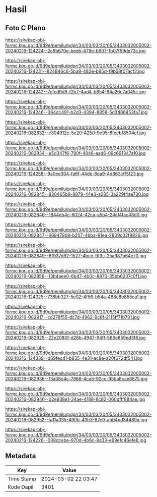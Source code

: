 # Hasil

## Foto C Plano

https://sirekap-obj-formc.kpu.go.id/9d9e/pemilu/pdpr/34/03/03/20/05/3403032005002-20240216-124224--2c9b670e-beeb-479e-b907-1b07f59de73c.jpg

https://sirekap-obj-formc.kpu.go.id/9d9e/pemilu/pdpr/34/03/03/20/05/3403032005002-20240216-124231--824846c6-5ba8-482e-b95d-f9b58f07acf2.jpg

https://sirekap-obj-formc.kpu.go.id/9d9e/pemilu/pdpr/34/03/03/20/05/3403032005002-20240216-124242--7cfcd9d9-f2b7-4ad4-b854-84a26c7a045c.jpg

https://sirekap-obj-formc.kpu.go.id/9d9e/pemilu/pdpr/34/03/03/20/05/3403032005002-20240216-124246--364dc491-b2d3-4394-8858-5d3486453fa7.jpg

https://sirekap-obj-formc.kpu.go.id/9d9e/pemilu/pdpr/34/03/03/20/05/3403032005002-20240216-082832--c304912e-5e20-4250-9e95-8feebf8504ef.jpg

https://sirekap-obj-formc.kpu.go.id/9d9e/pemilu/pdpr/34/03/03/20/05/3403032005002-20240216-082834--e5d347f6-780f-4848-aad6-09c691347a10.jpg

https://sirekap-obj-formc.kpu.go.id/9d9e/pemilu/pdpr/34/03/03/20/05/3403032005002-20240216-124258--9a0ee304-fa6f-44de-8ea9-4d863cff5f23.jpg

https://sirekap-obj-formc.kpu.go.id/9d9e/pemilu/pdpr/34/03/03/20/05/3403032005002-20240216-082845--820465b9-8879-44e3-a285-3a229f4ae730.jpg

https://sirekap-obj-formc.kpu.go.id/9d9e/pemilu/pdpr/34/03/03/20/05/3403032005002-20240216-082846--1844eb4c-6024-42ca-a5b4-24af4fac48d0.jpg

https://sirekap-obj-formc.kpu.go.id/9d9e/pemilu/pdpr/34/03/03/20/05/3403032005002-20240216-082847--669479b9-b207-4bba-91ea-2809c02f9826.jpg

https://sirekap-obj-formc.kpu.go.id/9d9e/pemilu/pdpr/34/03/03/20/05/3403032005002-20240216-082849--8f937d92-1527-4bce-9f3c-25a987b64e70.jpg

https://sirekap-obj-formc.kpu.go.id/9d9e/pemilu/pdpr/34/03/03/20/05/3403032005002-20240216-082856--13b4aee0-6b47-4b0c-8870-35bb6207c0f1.jpg

https://sirekap-obj-formc.kpu.go.id/9d9e/pemilu/pdpr/34/03/03/20/05/3403032005002-20240216-124325--738bb327-5e02-4f56-b54a-488c8b855ca1.jpg

https://sirekap-obj-formc.kpu.go.id/9d9e/pemilu/pdpr/34/03/03/20/05/3403032005002-20240216-082917--cd278f55-dc7d-4962-9c8f-2115ff71b781.jpg

https://sirekap-obj-formc.kpu.go.id/9d9e/pemilu/pdpr/34/03/03/20/05/3403032005002-20240216-082925--22e2080f-d26b-4947-94ff-566e859ed3f8.jpg

https://sirekap-obj-formc.kpu.go.id/9d9e/pemilu/pdpr/34/03/03/20/05/3403032005002-20240216-124339--d69fecd1-b835-4e31-ac8e-a20f672df541.jpg

https://sirekap-obj-formc.kpu.go.id/9d9e/pemilu/pdpr/34/03/03/20/05/3403032005002-20240216-082936--f3a08c4c-7868-4ca5-92cc-95ba8cae8875.jpg

https://sirekap-obj-formc.kpu.go.id/9d9e/pemilu/pdpr/34/03/03/20/05/3403032005002-20240216-082946--d2e938e1-34ae-4188-8c82-060dfff884ae.jpg

https://sirekap-obj-formc.kpu.go.id/9d9e/pemilu/pdpr/34/03/03/20/05/3403032005002-20240216-082952--fa11a035-490b-43b3-87e9-ab04ed34489a.jpg

https://sirekap-obj-formc.kpu.go.id/9d9e/pemilu/pdpr/34/03/03/20/05/3403032005002-20240216-124226--008dcebe-970d-4b6c-8a33-e69efc46efe8.jpg


## Metadata

| Key        | Value               |
| ---------- | ------------------- |
| Time Stamp | 2024-03-02 22:03:47 |
| Kode Dapil | 3401                |



